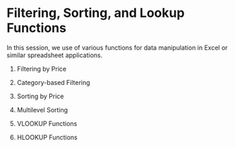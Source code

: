 
# Filtering, Sorting, and Lookup Functions

In this session, we use of various functions for data manipulation in Excel or similar spreadsheet applications. 
 
1. Filtering by Price
   
2. Category-based Filtering

3. Sorting by Price

4. Multilevel Sorting

5. VLOOKUP Functions

6. HLOOKUP Functions
